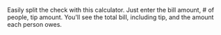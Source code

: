 Easily split the check with this calculator. Just enter the bill amount, # of people, tip amount. You'll see the total bill, including tip, and the amount each person owes.
